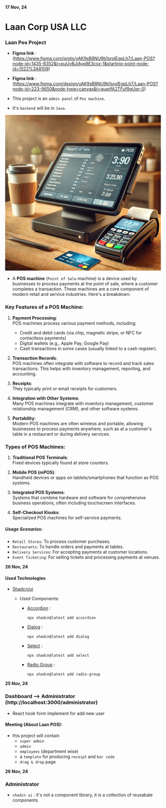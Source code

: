 **17 Nov, 24**

# Laan Corp USA LLC

### Laan Pos Project

- **Figma link** : (https://www.figma.com/proto/yAK9sB8NU9b1srolEgpLh7/Laan-POS?node-id=1435-8352&t=puUvBJiAyq8E3csx-1&starting-point-node-id=1522%3A8109)
- **Figma link** : (https://www.figma.com/design/yAK9sB8NU9b1srolEgpLh7/Laan-POS?node-id=223-9650&node-type=canvas&t=quwlfA2TFuf9gUqr-0)

- This project is an `admin panel` of `Pos machine`.
- It's `backend` will be in `Java`.

![pos machine](/image/pos-machine1.png)

- A **POS machine** (`Point of Sale` machine) is a device used by businesses to process payments at the point of sale, where a customer completes a transaction. These machines are a core component of modern retail and service industries. Here's a breakdown:

### Key Features of a POS Machine:

1. **Payment Processing**:  
   POS machines process various payment methods, including:

   - Credit and debit cards (via chip, magnetic stripe, or NFC for contactless payments)
   - Digital wallets (e.g., Apple Pay, Google Pay)
   - Cash transactions in some cases (usually linked to a cash register).

2. **Transaction Records**:  
   POS machines often integrate with software to record and track sales transactions. This helps with inventory management, reporting, and accounting.

3. **Receipts**:  
   They typically print or email receipts for customers.

4. **Integration with Other Systems**:  
   Many POS machines integrate with inventory management, customer relationship management (CRM), and other software systems.

5. **Portability**:  
   Modern POS machines are often wireless and portable, allowing businesses to process payments anywhere, such as at a customer's table in a restaurant or during delivery services.

### Types of POS Machines:

1. **Traditional POS Terminals**:  
   Fixed devices typically found at store counters.

2. **Mobile POS (mPOS)**:  
   Handheld devices or apps on tablets/smartphones that function as POS systems.

3. **Integrated POS Systems**:  
   Systems that combine hardware and software for comprehensive business operations, often including touchscreen interfaces.

4. **Self-Checkout Kiosks**:  
   Specialized POS machines for self-service payments.

##### Usage Scenarios:

- `Retail Stores`: To process customer purchases.
- `Restaurants`: To handle orders and payments at tables.
- `Delivery Services`: For accepting payments at customer locations.
- `Event Ticketing`: For selling tickets and processing payments at venues.

**26 Nov, 24**

#### Used Technologies

- [Shadcn/ui](https://ui.shadcn.com/docs)

  - Used Components:

    - [Accordion](https://ui.shadcn.com/docs/components/accordion) :

      ```
      npx shadcn@latest add accordion
      ```

    - [Dialog](https://ui.shadcn.com/docs/components/dialog) :

      ```
      npx shadcn@latest add dialog
      ```

    - [Select](https://ui.shadcn.com/docs/components/select) :

      ```
      npx shadcn@latest add select
      ```

    - [Radio Group](https://ui.shadcn.com/docs/components/radio-group) :

      ```
      npx shadcn@latest add radio-group
      ```

**25 Nov, 24**

### Dashboard --> Administrator (http://localhost:3000/administrator)

- React hook form implement for add new user

#### Meeting (About Laan POS):

- this project will contain
  - `super admin`
  - `admin`
  - `employees` (department wise)
  - a `template` for producing `receipt` and `bar code`
  - `drag & drop` page

**26 Nov, 24**

### Administrator

- `shadcn ui` : it's not a component library, it is a collection of reusabale components
